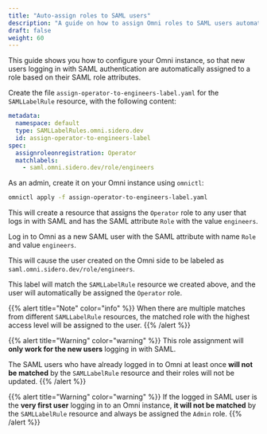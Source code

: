 ```yaml
---
title: "Auto-assign roles to SAML users"
description: "A guide on how to assign Omni roles to SAML users automatically."
draft: false
weight: 60
---
```


This guide shows you how to configure your Omni instance, so that new users logging in
with SAML authentication are automatically assigned to a role based on their SAML role attributes.

Create the file `assign-operator-to-engineers-label.yaml` for the `SAMLLabelRule` resource, with the following content:

```yaml
metadata:
  namespace: default
  type: SAMLLabelRules.omni.sidero.dev
  id: assign-operator-to-engineers-label
spec:
  assignroleonregistration: Operator
  matchlabels:
    - saml.omni.sidero.dev/role/engineers
```

As an admin, create it on your Omni instance using `omnictl`:

```bash
omnictl apply -f assign-operator-to-engineers-label.yaml
```

This will create a resource that assigns the `Operator` role to any user that logs in with SAML
and has the SAML attribute `Role` with the value `engineers`.

Log in to Omni as a new SAML user with the SAML attribute with name `Role` and value `engineers`.

This will cause the user created on the Omni side to be labeled as `saml.omni.sidero.dev/role/engineers`.

This label will match the `SAMLLabelRule` resource we created above,
and the user will automatically be assigned the `Operator` role.

{{% alert title="Note" color="info" %}}
When there are multiple matches from different `SAMLLabelRule` resources,
the matched role with the highest access level will be assigned to the user.
{{% /alert %}}

{{% alert title="Warning" color="warning" %}}
This role assignment will **only work for the new users** logging in with SAML.

The SAML users who have already logged in to Omni at least once
**will not be matched** by the `SAMLLabelRule` resource and their roles will not be updated.
{{% /alert %}}

{{% alert title="Warning" color="warning" %}}
If the logged in SAML user is the **very first user** logging in to an Omni instance,
**it will not be matched** by the `SAMLLabelRule` resource
and always be assigned the `Admin` role.
{{% /alert %}}
